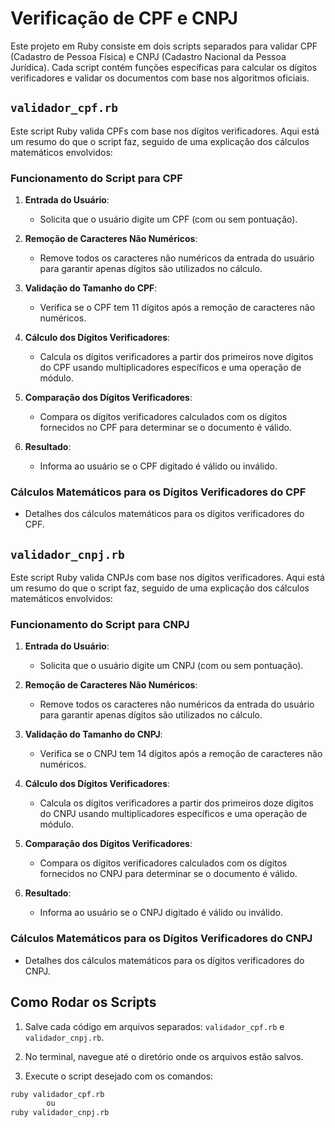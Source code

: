 # Verificação de CPF e CNPJ

Este projeto em Ruby consiste em dois scripts separados para validar CPF (Cadastro de Pessoa Física) e CNPJ (Cadastro Nacional da Pessoa Jurídica). Cada script contém funções específicas para calcular os dígitos verificadores e validar os documentos com base nos algoritmos oficiais.

## `validador_cpf.rb`

Este script Ruby valida CPFs com base nos dígitos verificadores. Aqui está um resumo do que o script faz, seguido de uma explicação dos cálculos matemáticos envolvidos:

### Funcionamento do Script para CPF

1. **Entrada do Usuário**:
   - Solicita que o usuário digite um CPF (com ou sem pontuação).

2. **Remoção de Caracteres Não Numéricos**:
   - Remove todos os caracteres não numéricos da entrada do usuário para garantir apenas dígitos são utilizados no cálculo.

3. **Validação do Tamanho do CPF**:
   - Verifica se o CPF tem 11 dígitos após a remoção de caracteres não numéricos.

4. **Cálculo dos Dígitos Verificadores**:
   - Calcula os dígitos verificadores a partir dos primeiros nove dígitos do CPF usando multiplicadores específicos e uma operação de módulo.

5. **Comparação dos Dígitos Verificadores**:
   - Compara os dígitos verificadores calculados com os dígitos fornecidos no CPF para determinar se o documento é válido.

6. **Resultado**:
   - Informa ao usuário se o CPF digitado é válido ou inválido.

### Cálculos Matemáticos para os Dígitos Verificadores do CPF

- Detalhes dos cálculos matemáticos para os dígitos verificadores do CPF.

## `validador_cnpj.rb`

Este script Ruby valida CNPJs com base nos dígitos verificadores. Aqui está um resumo do que o script faz, seguido de uma explicação dos cálculos matemáticos envolvidos:

### Funcionamento do Script para CNPJ

1. **Entrada do Usuário**:
   - Solicita que o usuário digite um CNPJ (com ou sem pontuação).

2. **Remoção de Caracteres Não Numéricos**:
   - Remove todos os caracteres não numéricos da entrada do usuário para garantir apenas dígitos são utilizados no cálculo.

3. **Validação do Tamanho do CNPJ**:
   - Verifica se o CNPJ tem 14 dígitos após a remoção de caracteres não numéricos.

4. **Cálculo dos Dígitos Verificadores**:
   - Calcula os dígitos verificadores a partir dos primeiros doze dígitos do CNPJ usando multiplicadores específicos e uma operação de módulo.

5. **Comparação dos Dígitos Verificadores**:
   - Compara os dígitos verificadores calculados com os dígitos fornecidos no CNPJ para determinar se o documento é válido.

6. **Resultado**:
   - Informa ao usuário se o CNPJ digitado é válido ou inválido.

### Cálculos Matemáticos para os Dígitos Verificadores do CNPJ

- Detalhes dos cálculos matemáticos para os dígitos verificadores do CNPJ.

## Como Rodar os Scripts

1. Salve cada código em arquivos separados: `validador_cpf.rb` e `validador_cnpj.rb`.

2. No terminal, navegue até o diretório onde os arquivos estão salvos.

3. Execute o script desejado com os comandos:

```bash
ruby validador_cpf.rb
		ou
ruby validador_cnpj.rb